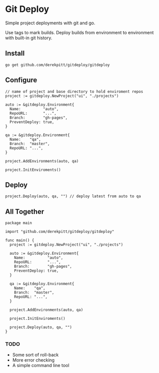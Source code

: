 # Git Deploy

Simple project deployments with git and go.

Use tags to mark builds. Deploy builds from environment to environment with built-in git history.

## Install

`go get github.com/derekpitt/gitdeploy/gitdeploy`

## Configure

    // name of project and base directory to hold enviroment repos
    project := gitdeploy.NewProject("ui", "./projects") 

    auto := &gitdeploy.Environment{
      Name:          "auto",
      RepoURL:       "...",
      Branch:        "gh-pages",
      PreventDeploy: true,
    }

    qa := &gitdeploy.Environment{
      Name:    "qa",
      Branch:  "master",
      RepoURL: "...",
    }

    project.AddEnvironments(auto, qa)

    project.InitEnviroments()


## Deploy

    project.Deploy(auto, qa, "") // deploy latest from auto to qa

## All Together

    package main

    import "github.com/derekpitt/gitdeploy/gitdeploy"

    func main() {
      project := gitdeploy.NewProject("ui", "./projects")

      auto := &gitdeploy.Environment{
        Name:          "auto",
        RepoURL:       "...",
        Branch:        "gh-pages",
        PreventDeploy: true,
      }

      qa := &gitdeploy.Environment{
        Name:    "qa",
        Branch:  "master",
        RepoURL: "...",
      }

      project.AddEnvironments(auto, qa)

      project.InitEnviroments()

      project.Deploy(auto, qa, "")
    }

### TODO

- Some sort of roll-back
- More error checking
- A simple command line tool
